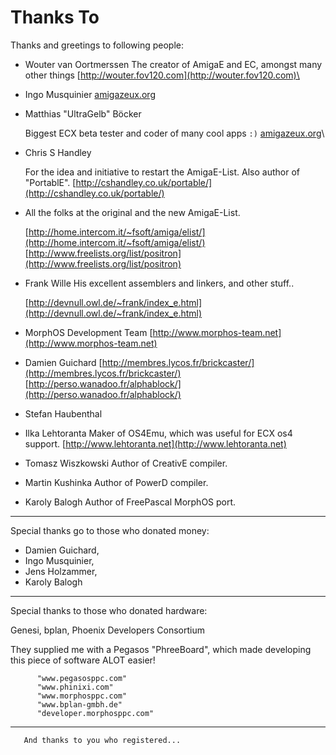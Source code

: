 # Thanks To
Thanks and greetings to following people:
* Wouter van Oortmerssen
   The creator of AmigaE and EC, amongst many other things
   [http://wouter.fov120.com](http://wouter.fov120.com)\
* Ingo Musquinier
   [amigazeux.org](amigazeux.org)
* Matthias "UltraGelb" Böcker

   Biggest ECX beta tester and coder of many cool apps `:)`
   [amigazeux.org](amigazeux.org)\
* Chris S Handley

   For the idea and initiative to restart the AmigaE-List. Also author of 
      "PortablE".
   [http://cshandley.co.uk/portable/](http://cshandley.co.uk/portable/)
* All the folks at the original and the new AmigaE-List.

   [http://home.intercom.it/~fsoft/amiga/elist/](http://home.intercom.it/~fsoft/amiga/elist/)
   [http://www.freelists.org/list/positron](http://www.freelists.org/list/positron)
* Frank Wille
   His excellent assemblers and linkers, and other stuff..

   [http://devnull.owl.de/~frank/index_e.html](http://devnull.owl.de/~frank/index_e.html)
* MorphOS Development Team
[http://www.morphos-team.net](http://www.morphos-team.net)
* Damien Guichard
[http://membres.lycos.fr/brickcaster/](http://membres.lycos.fr/brickcaster/)
[http://perso.wanadoo.fr/alphablock/](http://perso.wanadoo.fr/alphablock/)
* Stefan Haubenthal
* Ilka Lehtoranta
   Maker of OS4Emu, which was useful for ECX os4 support.
   [http://www.lehtoranta.net](http://www.lehtoranta.net)
* Tomasz Wiszkowski
   Author of CreativE compiler.
* Martin Kushinka
   Author of PowerD compiler.
* Karoly Balogh
   Author of FreePascal MorphOS port.

---

Special thanks go to those who donated money:
* Damien Guichard,
* Ingo Musquinier,
* Jens Holzammer,
* Karoly Balogh

---

Special thanks to those who donated hardware:

Genesi, bplan, Phoenix Developers Consortium

They supplied me with a Pegasos "PhreeBoard", which made 
developing this piece of software ALOT easier!

          "www.pegasosppc.com"
          "www.phinixi.com"
          "www.morphosppc.com"
          "www.bplan-gmbh.de"
          "developer.morphosppc.com"
---
       And thanks to you who registered...